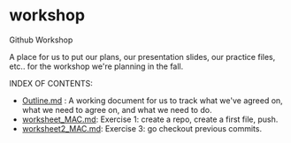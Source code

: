 workshop
========

Github Workshop

A place for us to put our plans, our presentation slides, our practice files, etc.. for the workshop we're planning in the fall.

INDEX OF CONTENTS:

- [Outline.md](https://github.com/amandafaig/workshop/blob/master/outline.md) : A working document for us to track what we've agreed on, what we need to agree on, and what we need to do.
- [worksheet_MAC.md](https://github.com/amandafaig/workshop/blob/master/workshop_MAC.md): Exercise 1: create a repo, create a first file, push. 
- [worksheet2_MAC.md](https://github.com/amandafaig/workshop/blob/master/workshop2_MAC.md): Exercise 3: go checkout previous commits.  
